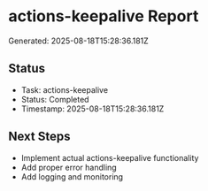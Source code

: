 # actions-keepalive Report

Generated: 2025-08-18T15:28:36.181Z

## Status
- Task: actions-keepalive
- Status: Completed
- Timestamp: 2025-08-18T15:28:36.181Z

## Next Steps
- Implement actual actions-keepalive functionality
- Add proper error handling
- Add logging and monitoring
